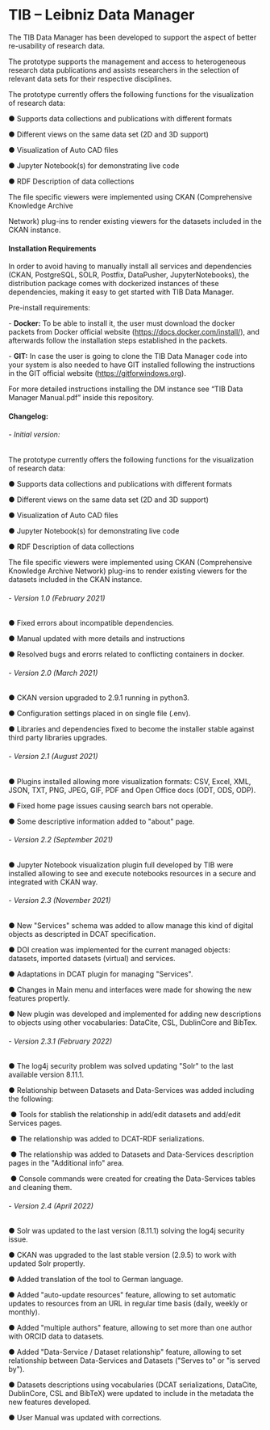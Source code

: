 # TIB – Leibniz Data Manager

The TIB Data Manager has been developed to support the aspect of better re-usability of research data.

 The prototype supports the management and access to heterogeneous research data publications and assists researchers in the selection of relevant data sets for their respective disciplines.

 The prototype currently offers the following functions for the visualization of research data:

 ● Supports data collections and publications with different formats

● Different views on the same data set (2D and 3D support)

● Visualization of Auto CAD files

● Jupyter Notebook(s) for demonstrating live code

● RDF Description of data collections

 

The file specific viewers were implemented using CKAN (Comprehensive Knowledge Archive

Network) plug-ins to render existing viewers for the datasets included in the CKAN instance.

 

#### Installation Requirements

In order to avoid having to manually install all services and dependencies (CKAN, PostgreSQL, SOLR, Postfix, DataPusher, JupyterNotebooks), the distribution package comes with dockerized instances of these dependencies, making it easy to get started with TIB Data Manager.

 

Pre-install requirements:

\-     **Docker:** To be able to install it, the user must download the docker packets from Docker official website (https://docs.docker.com/install/), and afterwards follow the installation steps established in the packets.

\-     **GIT:** In case the user is going to clone the TIB Data Manager code into your system is also needed to have GIT installed following the instructions in the GIT official website (https://gitforwindows.org).

 

For more detailed instructions installing the DM instance see “TIB Data Manager Manual.pdf” inside this repository.

 

 

#### Changelog:

 

###### \-    Initial version:

The prototype currently offers the following functions for the visualization of research data:

● Supports data collections and publications with different formats

● Different views on the same data set (2D and 3D support)

● Visualization of Auto CAD files

● Jupyter Notebook(s) for demonstrating live code

● RDF Description of data collections

 

The file specific viewers were implemented using CKAN (Comprehensive Knowledge Archive Network) plug-ins to render existing viewers for the datasets included in the CKAN instance.



###### \-    Version 1.0 (February 2021)

●  Fixed errors about incompatible dependencies.

●   Manual updated with more details and instructions

●   Resolved bugs and erorrs related to conflicting containers in docker.



###### \-  Version 2.0 (March 2021)

●  CKAN version upgraded to 2.9.1 running in python3.

●  Configuration settings placed in on single file (.env).

●  Libraries and dependencies fixed to become the installer stable against third party libraries upgrades.



###### \-  Version 2.1 (August 2021)

●  Plugins installed allowing more visualization formats: CSV, Excel, XML, JSON, TXT, PNG, JPEG, GIF, PDF and Open Office docs (ODT, ODS, ODP).

●  Fixed home page issues causing search bars not operable.

●  Some descriptive information added to "about" page.



###### \-  Version 2.2 (September 2021)

●  Jupyter Notebook visualization plugin full developed by TIB were installed allowing to see and execute notebooks resources in a secure and integrated with CKAN way.



###### \-  Version 2.3 (November 2021)

●  New "Services" schema was added to allow manage this kind of digital objects as descripted in DCAT specification.

●  DOI creation was implemented for the current managed objects: datasets, imported datasets (virtual) and services.

●  Adaptations in DCAT plugin for managing "Services".

●  Changes in Main menu and interfaces were made for showing the new features propertly.

●  New plugin was developed and implemented for adding new descriptions to objects using other vocabularies: DataCite, CSL, DublinCore and BibTex.



###### \-  Version 2.3.1 (February 2022)

●  The log4j security problem was solved updating "Solr" to the last available version 8.11.1.

●  Relationship between Datasets and Data-Services was added including the following:

​			●  Tools for stablish the relationship in add/edit datasets and add/edit Services pages.

​			●  The relationship was added to DCAT-RDF serializations.

​			●  The relationship was added to Datasets and Data-Services description pages in the 	"Additional info" area.

​			●  Console commands were created for creating the Data-Services tables and cleaning them.



###### \-  Version 2.4 (April 2022)

●  Solr was updated to the last version (8.11.1) solving the log4j security issue.

●  CKAN was upgraded to the last stable version (2.9.5) to work with updated Solr propertly.

●  Added translation of the tool to German language.

●  Added "auto-update resources" feature, allowing to set automatic updates to resources from an URL in regular time basis (daily, weekly or monthly).

●  Added "multiple authors" feature, allowing to set more than one author with ORCID data to datasets.

●  Added "Data-Service / Dataset relationship" feature, allowing to set relationship between Data-Services and Datasets ("Serves to" or "is served by").

●  Datasets descriptions using vocabularies (DCAT serializations, DataCite, DublinCore, CSL and BibTeX) were updated to include in the metadata the new features developed.

●  User Manual was updated with corrections.
